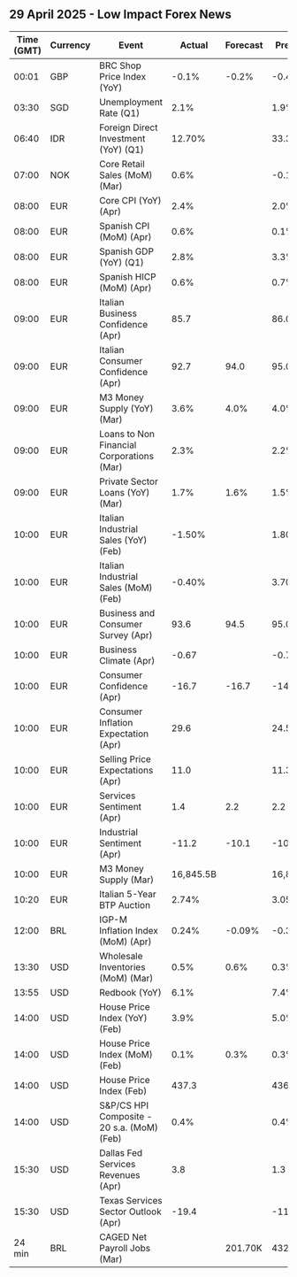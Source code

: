 ## 29 April 2025 - Low Impact Forex News

| Time (GMT) | Currency | Event | Actual | Forecast | Previous |
|------|----------|-------|--------|----------|----------|
| 00:01 | GBP | BRC Shop Price Index (YoY) | -0.1% | -0.2% | -0.4% |
| 03:30 | SGD | Unemployment Rate (Q1) | 2.1% |  | 1.9% |
| 06:40 | IDR | Foreign Direct Investment (YoY) (Q1) | 12.70% |  | 33.30% |
| 07:00 | NOK | Core Retail Sales (MoM) (Mar) | 0.6% |  | -0.1% |
| 08:00 | EUR | Core CPI (YoY) (Apr) | 2.4% |  | 2.0% |
| 08:00 | EUR | Spanish CPI (MoM) (Apr) | 0.6% |  | 0.1% |
| 08:00 | EUR | Spanish GDP (YoY) (Q1) | 2.8% |  | 3.3% |
| 08:00 | EUR | Spanish HICP (MoM) (Apr) | 0.6% |  | 0.7% |
| 09:00 | EUR | Italian Business Confidence (Apr) | 85.7 |  | 86.0 |
| 09:00 | EUR | Italian Consumer Confidence (Apr) | 92.7 | 94.0 | 95.0 |
| 09:00 | EUR | M3 Money Supply (YoY) (Mar) | 3.6% | 4.0% | 4.0% |
| 09:00 | EUR | Loans to Non Financial Corporations (Mar) | 2.3% |  | 2.2% |
| 09:00 | EUR | Private Sector Loans (YoY) (Mar) | 1.7% | 1.6% | 1.5% |
| 10:00 | EUR | Italian Industrial Sales (YoY) (Feb) | -1.50% |  | 1.80% |
| 10:00 | EUR | Italian Industrial Sales (MoM) (Feb) | -0.40% |  | 3.70% |
| 10:00 | EUR | Business and Consumer Survey (Apr) | 93.6 | 94.5 | 95.0 |
| 10:00 | EUR | Business Climate (Apr) | -0.67 |  | -0.72 |
| 10:00 | EUR | Consumer Confidence (Apr) | -16.7 | -16.7 | -14.5 |
| 10:00 | EUR | Consumer Inflation Expectation (Apr) | 29.6 |  | 24.5 |
| 10:00 | EUR | Selling Price Expectations (Apr) | 11.0 |  | 11.3 |
| 10:00 | EUR | Services Sentiment (Apr) | 1.4 | 2.2 | 2.2 |
| 10:00 | EUR | Industrial Sentiment (Apr) | -11.2 | -10.1 | -10.7 |
| 10:00 | EUR | M3 Money Supply (Mar) | 16,845.5B |  | 16,858.7B |
| 10:20 | EUR | Italian 5-Year BTP Auction | 2.74% |  | 3.05% |
| 12:00 | BRL | IGP-M Inflation Index (MoM) (Apr) | 0.24% | -0.09% | -0.34% |
| 13:30 | USD | Wholesale Inventories (MoM) (Mar) | 0.5% | 0.6% | 0.3% |
| 13:55 | USD | Redbook (YoY) | 6.1% |  | 7.4% |
| 14:00 | USD | House Price Index (YoY) (Feb) | 3.9% |  | 5.0% |
| 14:00 | USD | House Price Index (MoM) (Feb) | 0.1% | 0.3% | 0.3% |
| 14:00 | USD | House Price Index (Feb) | 437.3 |  | 436.7 |
| 14:00 | USD | S&P/CS HPI Composite - 20 s.a. (MoM) (Feb) | 0.4% |  | 0.4% |
| 15:30 | USD | Dallas Fed Services Revenues (Apr) | 3.8 |  | 1.3 |
| 15:30 | USD | Texas Services Sector Outlook (Apr) | -19.4 |  | -11.3 |
| 24 min | BRL | CAGED Net Payroll Jobs (Mar) |  | 201.70K | 432.00K |
